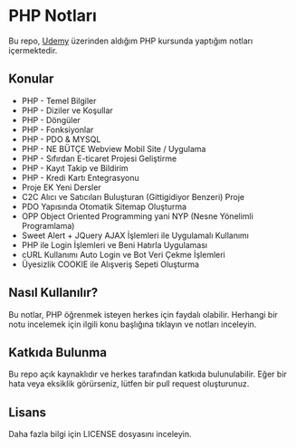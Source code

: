 # PHP Notları

Bu repo, [Udemy](https://www.udemy.com/share/101y4k3@tiPZjTKOg8ajw_rn_Rad5qUKkjDZi8v5Z1pysEsMgJoTaTfIthYzejcB5Jl1FDhhJA==/) üzerinden aldığım PHP kursunda yaptığım notları içermektedir. 

## Konular

- PHP - Temel Bilgiler
- PHP - Diziler ve Koşullar
- PHP - Döngüler
- PHP - Fonksiyonlar
- PHP - PDO & MYSQL
- PHP - NE BÜTÇE Webview Mobil Site / Uygulama
- PHP - Sıfırdan E-ticaret Projesi Geliştirme
- PHP - Kayıt Takip ve Bildirim
- PHP - Kredi Kartı Entegrasyonu
- Proje EK Yeni Dersler
- C2C Alıcı ve Satıcıları Buluşturan (Gittigidiyor Benzeri) Proje
- PDO Yapısında Otomatik Sitemap Oluşturma
- OPP Object Oriented Programming yani NYP (Nesne Yönelimli Programlama)
- Sweet Alert + JQuery AJAX İşlemleri ile Uygulamalı Kullanımı
- PHP ile Login İşlemleri ve Beni Hatırla Uygulaması
- cURL Kullanımı Auto Login ve Bot Veri Çekme İşlemleri
- Üyesizlik COOKIE ile Alışveriş Sepeti Oluşturma

## Nasıl Kullanılır?

Bu notlar, PHP öğrenmek isteyen herkes için faydalı olabilir. Herhangi bir notu incelemek için ilgili konu başlığına tıklayın ve notları inceleyin. 

## Katkıda Bulunma

Bu repo açık kaynaklıdır ve herkes tarafından katkıda bulunulabilir. Eğer bir hata veya eksiklik görürseniz, lütfen bir pull request oluşturunuz. 

## Lisans

Daha fazla bilgi için LICENSE dosyasını inceleyin.
